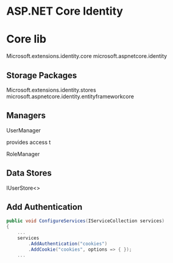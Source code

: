 # ASP.NET Core Identity

# Core lib
Microsoft.extensions.identity.core
microsoft.aspnetcore.identity


## Storage Packages
Microsoft.extensions.identity.stores
microsoft.aspnetcore.identity.entityframeworkcore



## Managers

UserManager<Tuser> 

provides access t

RoleManager<Tuser>


## Data Stores
IUserStore<>


## Add Authentication

```c#
public void ConfigureServices(IServiceCollection services)
{
    ...
    services
        .AddAuthentication("cookies")
        .AddCookie("cookies", options => { });
    ...
```